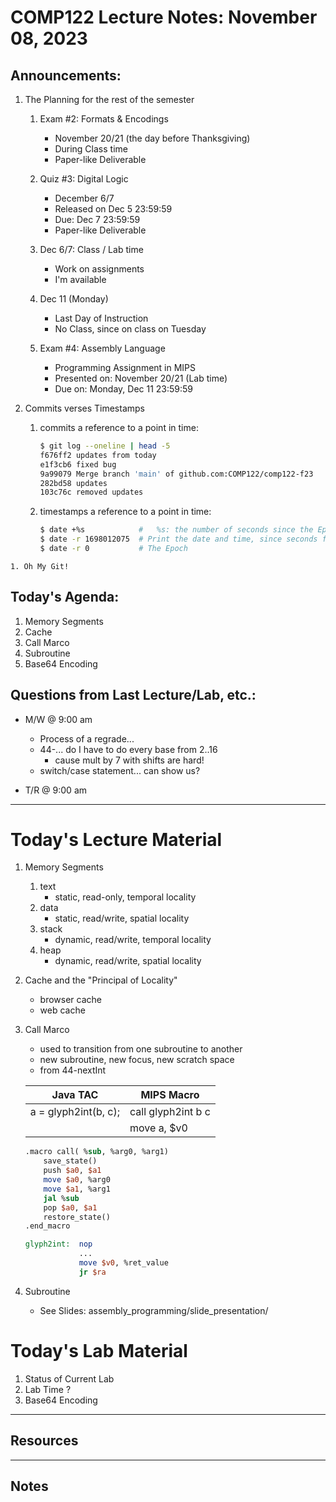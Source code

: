 # COMP122 Lecture Notes: November 08, 2023

## Announcements:

   1. The Planning for the rest of the semester
      1. Exam #2: Formats & Encodings
         - November 20/21 (the day before Thanksgiving)
         - During Class time
         - Paper-like Deliverable 

      1. Quiz #3: Digital Logic
         - December 6/7 
         - Released on Dec 5 23:59:59
         - Due: Dec 7 23:59:59
         - Paper-like Deliverable

      1. Dec 6/7: Class / Lab time
         - Work on assignments
         - I'm available

      1. Dec 11 (Monday)
         - Last Day of Instruction
         - No Class, since on class on Tuesday

      1. Exam #4: Assembly Language
         - Programming Assignment in MIPS
         - Presented on:  November 20/21  (Lab time)
         - Due on: Monday, Dec 11 23:59:59


   1. Commits verses Timestamps
      
      1. commits a reference to a point in time:
         ```bash
         $ git log --oneline | head -5
         f676ff2 updates from today
         e1f3cb6 fixed bug
         9a99079 Merge branch 'main' of github.com:COMP122/comp122-f23
         282bd58 updates
         103c76c removed updates
         ```
      1. timestamps a reference to a point in time:
         ```bash
         $ date +%s            #   %s: the number of seconds since the Epoch,
         $ date -r 1698012075  # Print the date and time, since seconds from the Epoch
         $ date -r 0           # The Epoch
         ```
    1. Oh My Git!

## Today's Agenda:
   1. Memory Segments
   1. Cache
   1. Call Marco
   1. Subroutine
   1. Base64 Encoding


## Questions from Last Lecture/Lab, etc.:
   * M/W @ 9:00 am
     - Process of a regrade...
     - 44-... do I have to do every base from 2..16
       * cause mult by 7 with shifts are hard!
     - switch/case statement... can show us?

   * T/R @ 9:00 am


---
# Today's Lecture Material

   1. Memory Segments
      1. text
         - static, read-only, temporal locality
      1. data
         - static, read/write, spatial locality
      1. stack
         - dynamic, read/write, temporal locality
      1. heap
         - dynamic, read/write, spatial locality

   1. Cache and the "Principal of Locality"
      - browser cache
      - web cache

   1. Call Marco
      - used to transition from one subroutine to another 
      - new subroutine, new focus, new scratch space
      - from 44-nextInt

      | Java TAC                | MIPS Macro                |
      |-------------------------|---------------------------|
      | a = glyph2int(b, c);    | call glyph2int b c        |
      |                         | move a, $v0               |


      ```mips
      .macro call( %sub, %arg0, %arg1)
          save_state()
          push $a0, $a1
          move $a0, %arg0
          move $a1, %arg1
          jal %sub
          pop $a0, $a1
          restore_state()
      .end_macro
      ```

      ```mips
      glyph2int:  nop
                  ...
                  move $v0, %ret_value
                  jr $ra
      ```

   1. Subroutine
      - See Slides: assembly_programming/slide_presentation/

 

# Today's Lab Material
  1. Status of Current Lab
  1. Lab Time ?
  1. Base64 Encoding



---
## Resources


---
<!-- This section for student's to place their own notes. -->
<!-- This section will not be updated by the Professor.   -->

## Notes  


